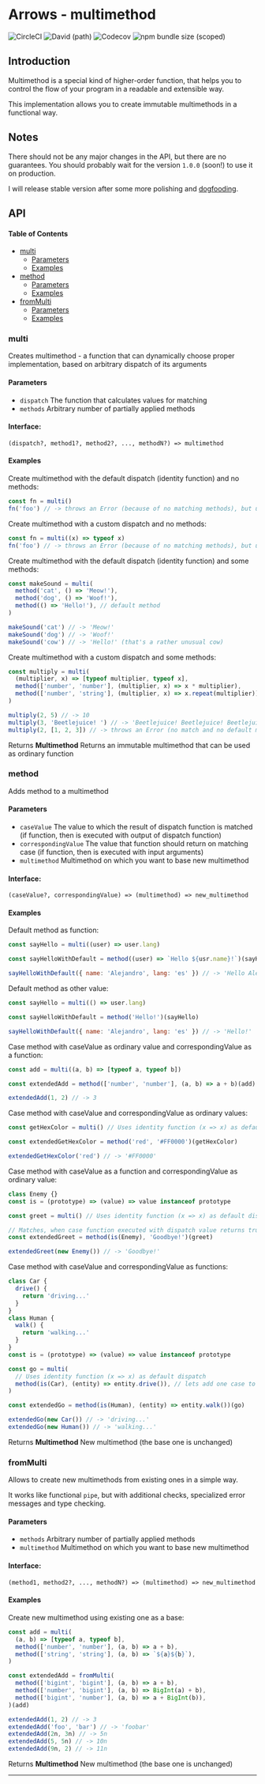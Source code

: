 # Arrows - multimethod

![CircleCI](https://img.shields.io/circleci/build/github/caderek/arrows)
![David (path)](https://img.shields.io/david/caderek/arrows?path=packages%2Fmultimethod)
![Codecov](https://img.shields.io/codecov/c/github/caderek/arrows?token=c6adb715d638431786fefe69ca08ab00)
![npm bundle size (scoped)](https://img.shields.io/bundlephobia/minzip/@arrows/multimethod)

## Introduction

Multimethod is a special kind of higher-order function, that helps you to control the flow of your program in a readable and extensible way.

This implementation allows you to create immutable multimethods in a functional way.

## Notes

There should not be any major changes in the API, but there are no guarantees. You should probably wait for the version `1.0.0` (soon!) to use it on production.

I will release stable version after some more polishing and [dogfooding](https://en.wikipedia.org/wiki/Eating_your_own_dog_food).

## API

<!-- Generated by documentation.js. Update this documentation by updating the source code. -->

#### Table of Contents

- [multi](#multi)
  - [Parameters](#parameters)
  - [Examples](#examples)
- [method](#method)
  - [Parameters](#parameters-1)
  - [Examples](#examples-1)
- [fromMulti](#frommulti)
  - [Parameters](#parameters-2)
  - [Examples](#examples-2)

### multi

Creates multimethod - a function that can dynamically choose proper implementation,
based on arbitrary dispatch of its arguments

#### Parameters

- `dispatch` The function that calculates values for matching
- `methods` Arbitrary number of partially applied methods

#### Interface:

```
(dispatch?, method1?, method2?, ..., methodN?) => multimethod
```

#### Examples

Create multimethod with the default dispatch (identity function) and no methods:

```javascript
const fn = multi()
fn('foo') // -> throws an Error (because of no matching methods), but useful as a base for extensions
```

Create multimethod with a custom dispatch and no methods:

```javascript
const fn = multi((x) => typeof x)
fn('foo') // -> throws an Error (because of no matching methods), but useful as a base for extensions
```

Create multimethod with the default dispatch (identity function) and some methods:

```javascript
const makeSound = multi(
  method('cat', () => 'Meow!'),
  method('dog', () => 'Woof!'),
  method(() => 'Hello!'), // default method
)

makeSound('cat') // -> 'Meow!'
makeSound('dog') // -> 'Woof!'
makeSound('cow') // -> 'Hello!' (that's a rather unusual cow)
```

Create multimethod with a custom dispatch and some methods:

```javascript
const multiply = multi(
  (multiplier, x) => [typeof multiplier, typeof x],
  method(['number', 'number'], (multiplier, x) => x * multiplier),
  method(['number', 'string'], (multiplier, x) => x.repeat(multiplier)),
)

multiply(2, 5) // -> 10
multiply(3, 'Beetlejuice! ') // -> 'Beetlejuice! Beetlejuice! Beetlejuice! ' (do not read it out loud)
multiply(2, [1, 2, 3]) // -> throws an Error (no match and no default method for these arguments)
```

Returns **Multimethod** Returns an immutable multimethod that can be used as ordinary function

### method

Adds method to a multimethod

#### Parameters

- `caseValue` The value to which the result of dispatch function is matched (if function, then is executed with output of dispatch function)
- `correspondingValue` The value that function should return on matching case (if function, then is executed with input arguments)
- `multimethod` Multimethod on which you want to base new multimethod

#### Interface:

```
(caseValue?, correspondingValue) => (multimethod) => new_multimethod
```

#### Examples

Default method as function:

```javascript
const sayHello = multi((user) => user.lang)

const sayHelloWithDefault = method((user) => `Hello ${usr.name}!`)(sayHello)

sayHelloWithDefault({ name: 'Alejandro', lang: 'es' }) // -> 'Hello Alejandro!'
```

Default method as other value:

```javascript
const sayHello = multi(() => user.lang)

const sayHelloWithDefault = method('Hello!')(sayHello)

sayHelloWithDefault({ name: 'Alejandro', lang: 'es' }) // -> 'Hello!'
```

Case method with caseValue as ordinary value and correspondingValue as a function:

```javascript
const add = multi((a, b) => [typeof a, typeof b])

const extendedAdd = method(['number', 'number'], (a, b) => a + b)(add)

extendedAdd(1, 2) // -> 3
```

Case method with caseValue and correspondingValue as ordinary values:

```javascript
const getHexColor = multi() // Uses identity function (x => x) as default dispatch

const extendedGetHexColor = method('red', '#FF0000')(getHexColor)

extendedGetHexColor('red') // -> '#FF0000'
```

Case method with caseValue as a function and correspondingValue as ordinary value:

```javascript
class Enemy {}
const is = (prototype) => (value) => value instanceof prototype

const greet = multi() // Uses identity function (x => x) as default dispatch

// Matches, when case function executed with dispatch value returns truthy value
const extendedGreet = method(is(Enemy), 'Goodbye!')(greet)

extendedGreet(new Enemy()) // -> 'Goodbye!'
```

Case method with caseValue and correspondingValue as functions:

```javascript
class Car {
  drive() {
    return 'driving...'
  }
}
class Human {
  walk() {
    return 'walking...'
  }
}
const is = (prototype) => (value) => value instanceof prototype

const go = multi(
  // Uses identity function (x => x) as default dispatch
  method(is(Car), (entity) => entity.drive()), // lets add one case to original multimethod
)

const extendedGo = method(is(Human), (entity) => entity.walk())(go)

extendedGo(new Car()) // -> 'driving...'
extendedGo(new Human()) // -> 'walking...'
```

Returns **Multimethod** New multimethod (the base one is unchanged)

### fromMulti

Allows to create new multimethods from existing ones in a simple way.

It works like functional `pipe`, but with additional checks,
specialized error messages and type checking.

#### Parameters

- `methods` Arbitrary number of partially applied methods
- `multimethod` Multimethod on which you want to base new multimethod

#### Interface:

```
(method1, method2?, ..., methodN?) => (multimethod) => new_multimethod
```

#### Examples

Create new multimethod using existing one as a base:

```javascript
const add = multi(
  (a, b) => [typeof a, typeof b],
  method(['number', 'number'], (a, b) => a + b),
  method(['string', 'string'], (a, b) => `${a}${b}`),
)

const extendedAdd = fromMulti(
  method(['bigint', 'bigint'], (a, b) => a + b),
  method(['number', 'bigint'], (a, b) => BigInt(a) + b),
  method(['bigint', 'number'], (a, b) => a + BigInt(b)),
)(add)

extendedAdd(1, 2) // -> 3
extendedAdd('foo', 'bar') // -> 'foobar'
extendedAdd(2n, 3n) // -> 5n
extendedAdd(5, 5n) // -> 10n
extendedAdd(9n, 2) // -> 11n
```

Returns **Multimethod** New multimethod (the base one is unchanged)

---
